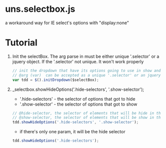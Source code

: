 # uns.selectbox.js
a workaround way for IE select's options with "display:none"

# Tutorial

 1. Init the selectBox. The arg parse in must be either unique '.selector' or a jquery  object. If the '.selector' not unique. It won't work properly

	```javascript
	// init the dropdown that have its options going to use in show and hide
	// @arg (var)  can be accepted as a unique '.selector' or an jquery object.
	var tdd = $().initDropdown($selectBox);
	```

 2. _selectbox.showHideOptions('.hide-selectors', '.show-selector');
	- '.hide-selectors' - the selector of options that got to hide
	- '.show-selector' - the selector of options that got to show
	```javascript
	// @hide-selector, the selector of elements that will be hide in the select box
	// @show-selector, the selector of elements that will be show in the select box
	tdd.showHideOptions('.hide-selectors', '.show-selector');
	```

	- if there's only one param, it will be the hide selector
	```javascript
	tdd.showHideOptions('.hide-selectors');
	```
